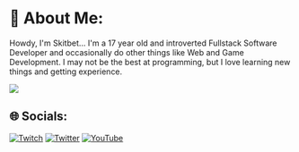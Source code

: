 # 💫 About Me:
Howdy, I'm Skitbet... I'm a 17 year old and introverted Fullstack Software Developer and occasionally do other things like Web and Game Development. I may not be the best at programming, but I love learning new things and getting experience.

![](https://github-readme-stats.vercel.app/api?username=Skitbet&theme=tokyonight&hide_border=false&include_all_commits=false&count_private=true)<br/>

## 🌐 Socials:
[![Twitch](https://img.shields.io/badge/Twitch-%239146FF.svg?logo=Twitch&logoColor=white)](https://twitch.tv/skitbet) [![Twitter](https://img.shields.io/badge/Twitter-%231DA1F2.svg?logo=Twitter&logoColor=white)](https://twitter.com/skitbet) [![YouTube](https://img.shields.io/badge/YouTube-%23FF0000.svg?logo=YouTube&logoColor=white)](https://youtube.com/@skitbet) 



